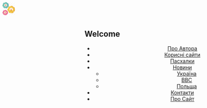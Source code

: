 ## Welcome
<!DOCTYPE html>
<head>
 <meta charset="UTF-8">
 <link rel="stylesheet" type="text/css" href="style.css">
</head>
<body>
	 <header>
    <nav class="dws-menu">
        <ul>
            <li><a href="about me.html"><i><img src="icon/boy.png" height="30" width="30" style="position:absolute; top:8px;
 left:9px;
 font-size: 18px;  "></i>Про Автора</a></li>
            <li><a href="#"><i><img src="icon/responsive.png" height="30" width="30" style="position:absolute; top:8px;
 left:9px;
 font-size: 18px;"></i>Корисні сайти</a></li>
            <li><a href="#"><i><img src="icon/block.png" height="30" width="30" style="position:absolute; top:8px;
 left:9px;
 font-size: 18px;"></i>Пасхалки</a></li>
            <li><a href="#"><i><img src="icon/newspaper.png" height="30" width="30" style="position:absolute; top:8px;
 left:9px;
 font-size: 18px;"></i>Новини</a>
                <ul>
                    <li><a href="#">Україна</a></li>
                    <li><a href="#">BBC</a></li>
                    <li><a href="#">Польща</a></li>
                </ul>
            </li>
            <li><a href="#"><i><img src="icon/phone.png" height="30" width="30" style="position:absolute; top:8px;
 left:9px;
 font-size: 18px;"></i>Контакти</a></li>
            <li><a href="#"><i><img src="icon/resuorces.png" height="35" width="35" style="position:absolute; top:6px;
 left:6px;
 font-size: 18px;"></i>Про Сайт</a></li>
        </ul>
    </nav>
</header>
</body>